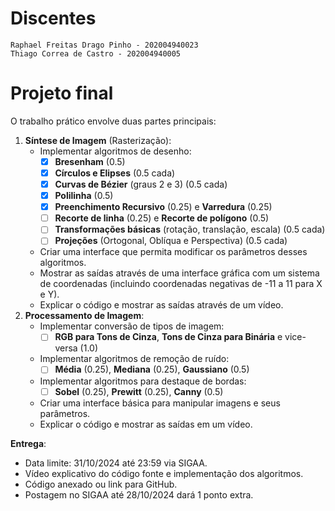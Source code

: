 # Discentes
    Raphael Freitas Drago Pinho - 202004940023
    Thiago Correa de Castro - 202004940005

# Projeto final

O trabalho prático envolve duas partes principais:

1. **Síntese de Imagem** (Rasterização):
    - Implementar algoritmos de desenho:
        - [x]  **Bresenham** (0.5)
        - [x]  **Círculos e Elipses** (0.5 cada)
        - [x]  **Curvas de Bézier** (graus 2 e 3) (0.5 cada)
        - [x]  **Polilinha** (0.5)
        - [x]  **Preenchimento Recursivo** (0.25) e **Varredura** (0.25)
        - [ ]  **Recorte de linha** (0.25) e **Recorte de polígono** (0.5)
        - [ ]  **Transformações básicas** (rotação, translação, escala) (0.5 cada)
        - [ ]  **Projeções** (Ortogonal, Oblíqua e Perspectiva) (0.5 cada)
    - Criar uma interface que permita modificar os parâmetros desses algoritmos.
    - Mostrar as saídas através de uma interface gráfica com um sistema de coordenadas (incluindo coordenadas negativas de -11 a 11 para X e Y).
    - Explicar o código e mostrar as saídas através de um vídeo.
2. **Processamento de Imagem**:
    - Implementar conversão de tipos de imagem:
        - [ ]  **RGB para Tons de Cinza**, **Tons de Cinza para Binária** e vice-versa (1.0)
    - Implementar algoritmos de remoção de ruído:
        - [ ]  **Média** (0.25), **Mediana** (0.25), **Gaussiano** (0.5)
    - Implementar algoritmos para destaque de bordas:
        - [ ]  **Sobel** (0.25), **Prewitt** (0.25), **Canny** (0.5)
    - Criar uma interface básica para manipular imagens e seus parâmetros.
    - Explicar o código e mostrar as saídas em um vídeo.

**Entrega**:

- Data limite: 31/10/2024 até 23:59 via SIGAA.
- Vídeo explicativo do código fonte e implementação dos algoritmos.
- Código anexado ou link para GitHub.
- Postagem no SIGAA até 28/10/2024 dará 1 ponto extra.
